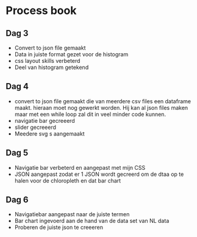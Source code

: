 # Process book

## Dag 3
- Convert to json file gemaakt
- Data in juiste format gezet voor de histogram
- css layout skills verbeterd
- Deel van histogram getekend

## Dag 4
- convert to json file gemaakt die van meerdere csv files een dataframe maakt. hieraan moet nog gewerkt worden. Hij kan al json files maken maar met een while loop zal dit in veel minder code kunnen.
- navigatie bar gecreeerd
- slider gecreeerd
- Meedere svg s aangemaakt

## Dag 5
- Navigatie bar verbeterd en aangepast met mijn CSS
- JSON aangepast zodat er 1 JSON wordt gecreerd om de dtaa op te halen voor de chloropleth en dat bar chart

## Dag 6 
- Navigatiebar aangepast naar de juiste termen
- Bar chart ingevoerd aan de hand van de data set van NL data
- Proberen de juiste json te creeeren
